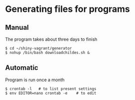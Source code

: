 # Generating files for programs

## Manual 

The program takes about three days to finish

```
$ cd ~/shiny-vagrant/generator
$ nohup /bin/bash downloadchildes.sh &
```
## Automatic

Program is run once a month

```
$ crontab -l   # to list present settings
$ env EDITOR=nano crontab -e    # to edit
```
